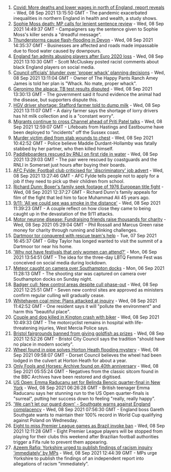 1. [Covid: More deaths and lower wages in north of England, report reveals](https://www.bbc.co.uk/news/uk-england-58486111?at_medium=RSS&at_campaign=KARANGA) - Wed, 08 Sep 2021 13:15:50 GMT - The pandemic exacerbated inequalities in northern England in health and wealth, a study shows.
2. [Sophie Moss death: MP calls for lenient sentence review](https://www.bbc.co.uk/news/uk-england-tees-58492328?at_medium=RSS&at_campaign=KARANGA) - Wed, 08 Sep 2021 14:49:37 GMT - Campaigners say the sentence given to Sophie Moss's killer sends a "dreadful message".
3. [Thunderstorms cause flash-flooding in Devon](https://www.bbc.co.uk/news/uk-england-devon-58487733?at_medium=RSS&at_campaign=KARANGA) - Wed, 08 Sep 2021 14:35:37 GMT - Businesses are affected and roads made impassable due to flood water caused by downpours.
4. [England fan admits abusing players after Euro 2020 loss](https://www.bbc.co.uk/news/uk-england-merseyside-58490690?at_medium=RSS&at_campaign=KARANGA) - Wed, 08 Sep 2021 13:10:30 GMT - Scott McCluskey posted racist comments about black England players on social media.
5. [Council officials' blunder over 'proper whack' planning decisions](https://www.bbc.co.uk/news/uk-england-kent-58487855?at_medium=RSS&at_campaign=KARANGA) - Wed, 08 Sep 2021 13:11:04 GMT - Owner of The Happy Pants Ranch Amey James is told her plan is "Whack. No mate, proper whack".
6. [Geronimo the alpaca: TB test results disputed](https://www.bbc.co.uk/news/uk-england-bristol-58490510?at_medium=RSS&at_campaign=KARANGA) - Wed, 08 Sep 2021 13:30:13 GMT - The government said it found evidence the animal had the disease, but supporters dispute this.
7. [HGV driver shortage: Stafford farmer told to dump milk](https://www.bbc.co.uk/news/uk-england-stoke-staffordshire-58480823?at_medium=RSS&at_campaign=KARANGA) - Wed, 08 Sep 2021 13:11:07 GMT - A dairy farmer says the shortage of lorry drivers has hit milk collection and is a "constant worry".
8. [Migrants continue to cross Channel ahead of Priti Patel talks](https://www.bbc.co.uk/news/uk-england-kent-58484976?at_medium=RSS&at_campaign=KARANGA) - Wed, 08 Sep 2021 12:59:07 GMT - Lifeboats from Hastings and Eastbourne have been deployed to "incidents" off the Sussex coast.
9. [Murder victim died from stab wounds to chest](https://www.bbc.co.uk/news/uk-england-northamptonshire-58487356?at_medium=RSS&at_campaign=KARANGA) - Wed, 08 Sep 2021 10:42:52 GMT - Police believe Maddie Durdant-Hollamby was fatally stabbed by her partner, who then killed himself.
10. [Paddleboarders rescued by RNLI on first ride in water](https://www.bbc.co.uk/news/uk-england-somerset-58486084?at_medium=RSS&at_campaign=KARANGA) - Wed, 08 Sep 2021 13:29:03 GMT - The pair were rescued by coastguards and the RNLI in Somerset just hours after buying their boards.
11. [AFC Fylde: Football club criticised for 'discriminatory' job advert](https://www.bbc.co.uk/news/uk-england-lancashire-58486514?at_medium=RSS&at_campaign=KARANGA) - Wed, 08 Sep 2021 13:27:46 GMT - AFC Fylde tells people not to apply for a job if they need to pick up their children from school.
12. [Richard Dunn: Boxer's family seek footage of 1976 European title fight](https://www.bbc.co.uk/news/uk-england-york-north-yorkshire-58488856?at_medium=RSS&at_campaign=KARANGA) - Wed, 08 Sep 2021 12:37:27 GMT - Richard Dunn's family appeals for film of the fight that led him to face Muhammad Ali 45 years ago.
13. [9/11: 'All we could see was smoke in the distance'](https://www.bbc.co.uk/news/uk-england-birmingham-58486093?at_medium=RSS&at_campaign=KARANGA) - Wed, 08 Sep 2021 11:39:23 GMT - A couple reflect on how close they came to being caught up in the devastation of the 9/11 attacks.
14. [Motor neurone disease: Fundraising friends raise thousands for charity](https://www.bbc.co.uk/news/uk-england-london-58361439?at_medium=RSS&at_campaign=KARANGA) - Wed, 08 Sep 2021 05:29:04 GMT - Phil Rossall and Marcus Green raise money for charity through running and blinking challenges.
15. [Dartmoor tor conquered with rescue team's help](https://www.bbc.co.uk/news/uk-england-devon-58469025?at_medium=RSS&at_campaign=KARANGA) - Tue, 07 Sep 2021 16:45:37 GMT - Gilby Taylor has longed wanted to visit the summit of a Dartmoor tor near his home.
16. ['Why not have festivals that only women can attend?'](https://www.bbc.co.uk/news/uk-england-derbyshire-58464519?at_medium=RSS&at_campaign=KARANGA) - Mon, 06 Sep 2021 13:54:51 GMT - The idea for the three-day LBTQ Femme Fest was conceived on social media during lockdown.
17. [Meteor caught on camera over Southampton docks](https://www.bbc.co.uk/news/uk-england-hampshire-58464279?at_medium=RSS&at_campaign=KARANGA) - Mon, 06 Sep 2021 11:28:13 GMT - The shooting star was captured on camera over Southampton docks on Sunday night.
18. [Badger cull: New control areas despite cull phase-out](https://www.bbc.co.uk/news/uk-england-58487796?at_medium=RSS&at_campaign=KARANGA) - Wed, 08 Sep 2021 12:25:51 GMT - Seven new control sites are approved as ministers confirm regular culling will gradually cease.
19. [Whitehaven coal mine: Plans attacked at inquiry](https://www.bbc.co.uk/news/uk-england-cumbria-58486906?at_medium=RSS&at_campaign=KARANGA) - Wed, 08 Sep 2021 11:42:52 GMT - One resident says it will "pollute the environment" and harm this "beautiful place".
20. [Couple and dog killed in Kington crash with biker](https://www.bbc.co.uk/news/uk-england-hereford-worcester-58488767?at_medium=RSS&at_campaign=KARANGA) - Wed, 08 Sep 2021 10:49:33 GMT - The motorcyclist remains in hospital with life-threatening injuries, West Mercia Police says.
21. [Bristol fairgrounds banned from giving goldfish as prizes](https://www.bbc.co.uk/news/uk-england-bristol-58489358?at_medium=RSS&at_campaign=KARANGA) - Wed, 08 Sep 2021 12:52:26 GMT - Bristol City Council says the tradition "should have no place in modern society".
22. [Wheel found in pipe solves Horton Heath flooding mystery](https://www.bbc.co.uk/news/uk-england-dorset-58486860?at_medium=RSS&at_campaign=KARANGA) - Wed, 08 Sep 2021 09:58:07 GMT - Dorset Council believes the wheel had been lodged in the culvert at Horton Heath for about a year.
23. [Only Fools and Horses: Archive found on 40th anniversary](https://www.bbc.co.uk/news/uk-england-58419852?at_medium=RSS&at_campaign=KARANGA) - Wed, 08 Sep 2021 05:55:24 GMT - Negatives from the classic sitcom found in the BBC Archives have been restored and digitised.
24. [US Open: Emma Raducanu set for Belinda Bencic quarter-final in New York](https://www.bbc.co.uk/sport/tennis/58477231?at_medium=RSS&at_campaign=KARANGA) - Wed, 08 Sep 2021 06:26:28 GMT - British teenager Emma Raducanu says her stunning run to the US Open quarter-finals is "surreal", putting her success down to feeling "really, really happy".
25. ['We can't let our guard down' - Southgate warns against England complacency](https://www.bbc.co.uk/sport/football/58404777?at_medium=RSS&at_campaign=KARANGA) - Wed, 08 Sep 2021 07:56:30 GMT - England boss Gareth Southgate wants to maintain their 100% record in World Cup qualifying against Poland on Wednesday.
26. [Eight to miss Premier League games as Brazil invoke ban](https://www.bbc.co.uk/sport/football/58486811?at_medium=RSS&at_campaign=KARANGA) - Wed, 08 Sep 2021 12:11:28 GMT - Eight Premier League players will be stopped from playing for their clubs this weekend after Brazilian football authorities trigger a Fifa rule to prevent them appearing.
27. [Azeem Rafiq: Yorkshire urged to publish findings of racism inquiry 'immediately' by MPs](https://www.bbc.co.uk/sport/cricket/58490078?at_medium=RSS&at_campaign=KARANGA) - Wed, 08 Sep 2021 12:44:39 GMT - MPs urge Yorkshire to publish the findings of an independent report into allegations of racism "immediately".
